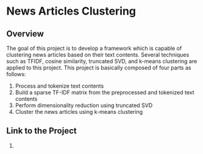 
# News Articles Clustering

## Overview
The goal of this project is to develop a framework which is capable of clustering news articles based on their text contents. Several techniques such as TFIDF, cosine similarity, truncated SVD, and k-means clustering are applied to this project. This project is basically composed of four parts as follows:
1. Process and tokenize text contents
2. Build a sparse TF-IDF matrix from the preprocessed and tokenized text contents
3. Perform dimensionality reduction using truncated SVD
4. Cluster the news articles using k-means clustering

## Link to the Project
1. 

